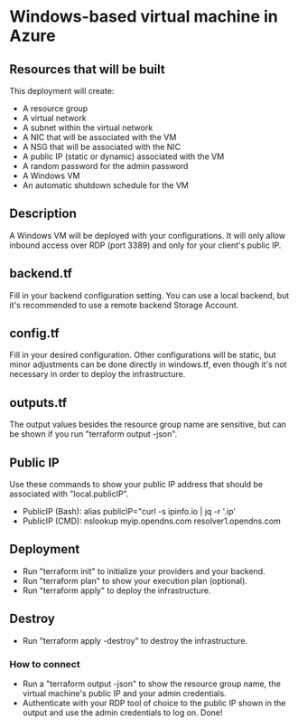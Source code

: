 # Windows-based virtual machine in Azure

## Resources that will be built
This deployment will create:
- A resource group
- A virtual network
- A subnet within the virtual network
- A NIC that will be associated with the VM
- A NSG that will be associated with the NIC
- A public IP (static or dynamic) associated with the VM
- A random password for the admin password
- A Windows VM
- An automatic shutdown schedule for the VM

## Description
A Windows VM will be deployed with your configurations. It will only allow inbound access over RDP (port 3389) and only for your client's public IP.  

## backend.tf
Fill in your backend configuration setting. You can use a local backend, but it's recommended to use a remote backend Storage Account.  

## config.tf
Fill in your desired configuration. Other configurations will be static, but minor adjustments can be done directly in windows.tf, even though it's not necessary in order to deploy the infrastructure.

## outputs.tf
The output values besides the resource group name are sensitive, but can be shown if you run "terraform output -json".

## Public IP
Use these commands to show your public IP address that should be associated with "local.publicIP". 
- PublicIP (Bash): alias publicIP="curl -s ipinfo.io | jq -r '.ip'    
- PublicIP (CMD): nslookup myip.opendns.com resolver1.opendns.com

## Deployment
- Run "terraform init" to initialize your providers and your backend. 
- Run "terraform plan" to show your execution plan (optional). 
- Run "terraform apply" to deploy the infrastructure.

## Destroy
- Run "terraform apply -destroy" to destroy the infrastructure.

### How to connect
- Run a "terraform output -json" to show the resource group name, the virtual machine's public IP and your admin credentials.
- Authenticate with your RDP tool of choice to the public IP shown in the output and use the admin credentials to log on. Done!